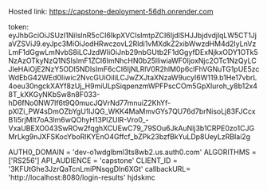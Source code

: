 Hosted link: https://capstone-deployment-56dh.onrender.com

token: eyJhbGciOiJSUzI1NiIsInR5cCI6IkpXVCIsImtpZCI6IjdlSHJJbjdvdjlqLW5CT1JjaVZSViJ9.eyJpc3MiOiJodHRwczovL2Rldi1vMXdkZ2xibWwzdHM4d2IyLnVzLmF1dGgwLmNvbS8iLCJzdWIiOiJnb29nbGUtb2F1dGgyfDExNjkxODY1OTk5NzAzOTkyNzQ1NSIsImF1ZCI6ImNhcHN0b25lIiwiaWF0IjoxNjc2OTc1NzQyLCJleHAiOjE2NzY5ODI5NDIsImF6cCI6IjNLRlV0R2hlM0p6clFhVGNuTG1pUE5zcWdEbG42WEd0Iiwic2NvcGUiOiIiLCJwZXJtaXNzaW9ucyI6W119.b1He17vbrL4oeu30ngckXAYf8zUj_H9miULpSiqpenzmWPFPscCOm5GpXluroh_y8b12x48T_kXKGyNKbSw8n8F033-hD6fNo0NW7lf6t9Q0mucJQVrNd77mnuiZ2KhYf-pXlZi_PW4sDmOZbYgU1lJQG_WKK4MaMmvGYs7QU76d7brNisoLj83FJCcxB1i5rjMlt7oA3lm6wQOhyH13PlZUlR-Vro0_-VxaUBEXO043SwROw2fqghXCUEwC79_79SOu6JkAuNlj3b1CRPE0zo1CJGMrLkg9nJXFSKocYboRlKYEnO4Gffcf_bZPk23bzfBkYuLDp8UeyLzRBIai2g

AUTH0_DOMAIN = 'dev-o1wdglbml3ts8wb2.us.auth0.com'
ALGORITHMS = ['RS256']
API_AUDIENCE = 'capstone'
CLIENT_ID = '3KFUtGhe3JzrQaTcnLmiPNsqgDln6XGt'
callbackURL= 'http://localhost:8080/login-results'
hjdskmc